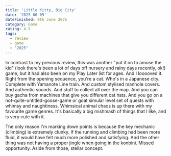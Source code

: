 ```yaml
---
title: 'Little Kitty, Big City'
date: '2025-06-09'
dateFinished: 9th June 2025
category: Game
rating: 4.5
tags:
  - review
  - game
  - "2025"
---
```


In contrast to my previous review, this was another "put it on to amuse the kid" (look there's been a lot of days off nursery and rainy days recently, ok!) game, but it had also been on my Play Later list for ages. And I looooved it. Right from the opening sequence, you're a cat. Who's in a Japanese city. Complete with Yamanote Line train. And custom stylised manhole covers. And authentic sounds. And stuff to collect all over the map. And you can buy gacha from machines that give you different cat hats. And you go on a not-quite-untitled-goose-game or goat simular level set of quests with whimsy and naughtiness. Whimsical animal chaos is up there with my favourite game genres. It's basically a big mishmash of things that I like, and is very cute with it. 

The only reason I'm marking down points is because the key mechanic (climbing) is extremely clunky. If the running and climbing had been more fluid, it would have felt much more polished and satisfying. And the other thing was not having a proper jingle when going in the konbini. Missed opportunity. Aside from those, stellar concept.